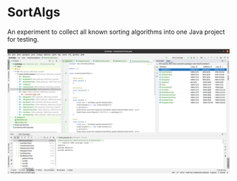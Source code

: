 # SortAlgs

An experiment to collect all known sorting algorithms into one Java project for testing.

![SortAlgs](https://github.com/lasellers/SortAlgs/blob/master/SortAlgs.png)
